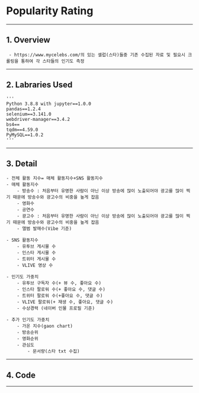 # Popularity Rating
--------

## 1. Overview
	 - https://www.mycelebs.com/의 있는 셀럽(스타)들중 기존 수집된 자료 및 필요시 크롤링을 통하여 각 스타들의 인기도 측정
--------

## 2. Labraries Used
	'''
	Python 3.8.8 with jupyter==1.0.0
	pandas==1.2.4 
	selenium==3.141.0
	webdriver-manager==3.4.2
	bs4==
	tqdm==4.59.0
	PyMySQL==1.0.2
	'''
--------

## 3. Detail 
	- 전체 활동 지수= 매체 활동지수+SNS 활동지수
	- 매체 활동지수
		- 방송수 : 처음부터 유명한 사람이 아닌 이상 방송에 많이 노출되어야 광고를 많이 찍기 때문에 방송수와 광고수의 비중을 높게 잡음 
		- 영화수
		- 공연수
		- 광고수 : 처음부터 유명한 사람이 아닌 이상 방송에 많이 노출되어야 광고를 많이 찍기 때문에 방송수와 광고수의 비중을 높게 잡음
		- 앨범 발매수(Vibe 기준)
	
	- SNS 활동지수
		- 유투브 게시물 수
		- 인스타 게시물 수
		- 트위터 게시물 수
		- VLIVE 영상 수
	
	- 인기도 가중치
		- 유투브 구독자 수(+ 뷰 수, 좋아요 수)
		- 인스타 팔로워 수(+ 좋아요 수, 댓글 수)
		- 트위터 팔로워 수(+좋아요 수, 댓글 수)
		- VLIVE 팔로워(+ 재생 수, 좋아요, 댓글 수)
		- 수상경력 (네이버 인물 프로필 기준)

	- 추가 인기도 가중치
		- 가온 지수(gaon chart)
		- 방송순위
		- 영화순위
		- 관심도
			- 문서량(스타 txt 수집) 
--------

## 4. Code


--------
